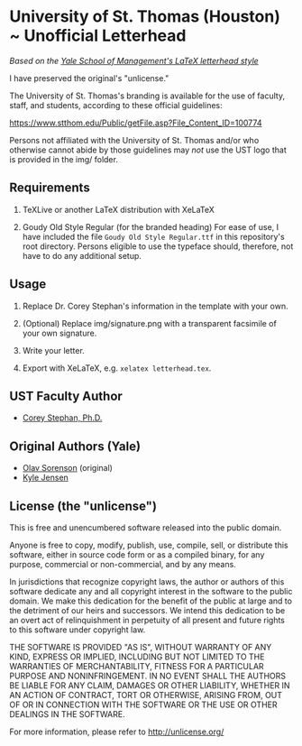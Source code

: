 # University of St. Thomas (Houston) ~ Unofficial Letterhead

*Based on the [Yale School of Management's LaTeX letterhead style](https://github.com/kljensen/yale-som-letterhead)*

I have preserved the original's "unlicense."

The University of St. Thomas's branding is available for the 
use of faculty, staff, and students,
according to these official guidelines:

https://www.stthom.edu/Public/getFile.asp?File_Content_ID=100774

Persons not affiliated with the University of St. Thomas and/or
who otherwise cannot abide by those guidelines may *not*
use the UST logo that is provided in the img/ folder.

## Requirements

1. TeXLive or another LaTeX distribution with XeLaTeX

2. Goudy Old Style Regular (for the branded heading)
For ease of use, I have included the file `Goudy Old Style Regular.ttf` 
in this repository's root directory. 
Persons eligible to use the typeface should, 
therefore, not have to do any additional setup.

## Usage

1. Replace Dr. Corey Stephan's information in the template with your own.

2. (Optional) Replace img/signature.png with a transparent facsimile of your own signature.

3. Write your letter.

4. Export with XeLaTeX, e.g. `xelatex letterhead.tex`.

## UST Faculty Author
* [Corey Stephan, Ph.D.](https://www.coreystephan.com)

## Original Authors (Yale)
* [Olav Sorenson](http://som.yale.edu/olav-sorenson) (original)
* [Kyle Jensen](https://github.com/kljensen)

## License (the "unlicense")

This is free and unencumbered software released into the public domain.

Anyone is free to copy, modify, publish, use, compile, sell, or
distribute this software, either in source code form or as a compiled
binary, for any purpose, commercial or non-commercial, and by any
means.

In jurisdictions that recognize copyright laws, the author or authors
of this software dedicate any and all copyright interest in the
software to the public domain. We make this dedication for the benefit
of the public at large and to the detriment of our heirs and
successors. We intend this dedication to be an overt act of
relinquishment in perpetuity of all present and future rights to this
software under copyright law.

THE SOFTWARE IS PROVIDED "AS IS", WITHOUT WARRANTY OF ANY KIND,
EXPRESS OR IMPLIED, INCLUDING BUT NOT LIMITED TO THE WARRANTIES OF
MERCHANTABILITY, FITNESS FOR A PARTICULAR PURPOSE AND NONINFRINGEMENT.
IN NO EVENT SHALL THE AUTHORS BE LIABLE FOR ANY CLAIM, DAMAGES OR
OTHER LIABILITY, WHETHER IN AN ACTION OF CONTRACT, TORT OR OTHERWISE,
ARISING FROM, OUT OF OR IN CONNECTION WITH THE SOFTWARE OR THE USE OR
OTHER DEALINGS IN THE SOFTWARE.

For more information, please refer to <http://unlicense.org/>
